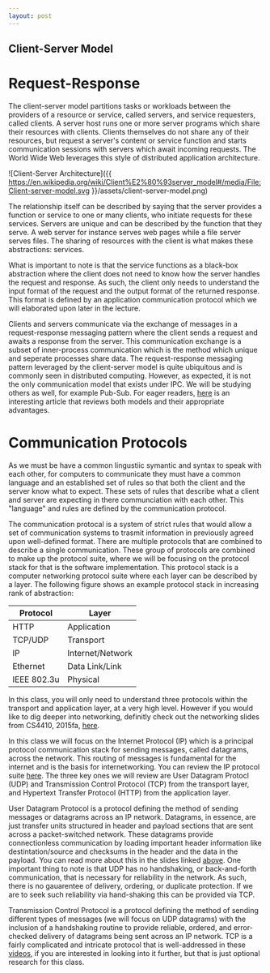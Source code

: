 ```yaml
---
layout: post
---
```


## Client-Server Model

# Request-Response

The client-server model partitions tasks or workloads between the providers of a resource or service, called servers, and service requesters, called clients.
A server host runs one or more server programs which share their resources with clients. Clients themselves do not share any of their resources, but request a server's content or service function and starts communication sessions with servers which await incoming requests. The World Wide Web leverages this style of distributed application architecture. 

![Client-Server Architecture]({{ https://en.wikipedia.org/wiki/Client%E2%80%93server_model#/media/File:Client-server-model.svg }}/assets/client-server-model.png)

The relationship itself can be described by saying that the server provides a function or service to one or many clients, who initiate requests for these services. Servers are unique and can be described by the function that they serve. A web server for instance serves web pages while a file server serves files. The sharing of resources with the client is what makes these abstractions: services.

What is important to note is that the service functions as a black-box abstraction where the client does not need to know how the server handles the request and response. As such, the client only needs to understand the input format of the request and the output format of the returned response. This format is defined by an application communication protocol which we will elaborated upon later in the lecture. 

Clients and servers communicate via the exchange of messages in a request-response messaging pattern where the client sends a request and awaits a response from the server. This communication exchange is a subset of inner-process communication which is the method which unique and seperate processes share data. The request-response messaging pattern leveraged by the client-server model is quite ubiquitous and is commonly seen in distributed computing. However, as expected, it is not the only communication model that exists under IPC. We will be studying others as well, for example Pub-Sub. For eager readers, [here](http://www.mdpi.com/1424-8220/12/6/7648/pdf) is an interesting article that reviews both models and their appropriate advantages. 

# Communication Protocols

As we must be have a common lingustiic symantic and syntax to speak with each other, for computers to communicate they must have a common language and an established set of rules so that both the client and the server know what to expect. These sets of rules that describe what a client and server are expecting in there communciation with each other. This "language" and rules are defined by the communication protocol.

The communication protocal is a system of strict rules that would allow a set of communication systems to trasmit information in previously agreed upon well-defined format. There are multiple protocols that are combined to describe a single communication. These group of protocols are combined to make up the protocol suite, where we will be focusing on the protocol stack for that is the software implementation. This protocol stack is a computer networking protocol suite where each layer can be described by a layer. The following figure shows an example protocol stack in increasing rank of abstraction:

| Protocol      | Layer           | 
| --------------|-----------------| 
| HTTP	        | Application     |
| TCP/UDP       | Transport       |
| IP	        | Internet/Network|
| Ethernet	    | Data Link/Link  |
| IEEE 802.3u	| Physical        |

In this class, you will only need to understand three protocols within the transport and application layer, at a very high level. However if you would like to dig deeper into networking, definitly check out the networking slides from CS4410, 2015fa, [here](http://www.cs.cornell.edu/courses/cs4410/2015fa/slides/08-networking.pdf). 

In this class we will focus on the Internet Protocol (IP) which is a principal protocol communication stack for sending messages, called datagrams, across the network. This routing of messages is fundamental for the internet and is the basis for internetworking. You can review the IP protocol suite [here](https://en.wikipedia.org/wiki/Internet_protocol_suite). The three key ones we will review are User Datagram Protocl (UDP) and Transmission Control Protocol (TCP) from the transport layer, and Hypertext Transfer Protocol (HTTP) from the application layer. 

User Datagram Protocol is a protocol defining the method of sending messages or datagrams across an IP network. Datagrams, in essence, are just transfer units structured in header and payload sections that are sent across a packet-switched network. These datagrams provide  connectionless communication by loading important header information like destintation/source and checksums in the header and the data in the payload. You can read more about this in the slides linked [above](http://www.cs.cornell.edu/courses/cs4410/2015fa/slides/08-networking.pdf). One important thing to note is that UDP has no handshaking, or back-and-forth communication, that is necessary for reliability in the network. As such, there is no gauarentee of delivery, ordering, or duplicate protection. If we are to seek such reliability via hand-shaking this can be provided via TCP.

Transmission Control Protocol is a protocol defining the method of sending different types of messages (we will focus on UDP datagrams) with the inclusion of a handshaking routine to provide reliable, ordered, and error-checked delivery of datagrams being sent across an IP network. TCP is a fairly complicated and intricate protocol that is well-addressed in these [videos](https://www.youtube.com/playlist?list=PLB7C6Y9smovkPRzGLsa_GaKc5DOvr6UDd), if you are interested in looking into it further, but that is just optional research for this class.



